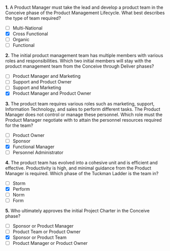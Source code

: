 **1.** A Product Manager must take the lead and develop a product team in the Conceive phase of the Product Management Lifecycle. What best describes the type of team required?
- [ ] Multi-National
- [x] Cross Functional
- [ ] Organic
- [ ] Functional

**2.** The initial product management team has multiple members with various roles and responsibilities. Which two initial members will stay with the product management team from the Conceive through Deliver phases?
- [ ] Product Manager and Marketing
- [ ] Support and Product Owner
- [ ] Support and Marketing
- [x] Product Manager and Product Owner

**3.** The product team requires various roles such as marketing, support, Information Technology, and sales to perform different tasks. The Product Manager does not control or manage these personnel. Which role must the Product Manager negotiate with to attain the personnel resources required for the team?
- [ ] Product Owner
- [ ] Sponsor
- [x] Functional Manager
- [ ] Personnel Administrator

**4.** The product team has evolved into a cohesive unit and is efficient and effective. Productivity is high, and minimal guidance from the Product Manager is required. Which phase of the Tuckman Ladder is the team in?
- [ ] Storm
- [x] Perform
- [ ] Norm
- [ ] Form

**5.** Who ultimately approves the initial Project Charter in the Conceive phase?
- [ ] Sponsor or Product Manager
- [ ] Product Team or Product Owner
- [x] Sponsor or Product Team
- [ ] Product Manager or Product Owner